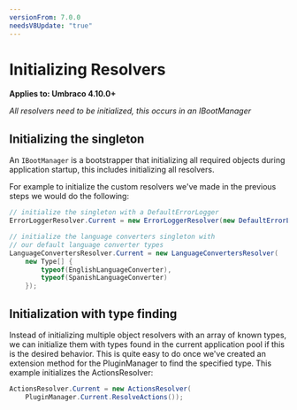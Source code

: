 ```yaml
---
versionFrom: 7.0.0
needsV8Update: "true"
---
```


# Initializing Resolvers

**Applies to: Umbraco 4.10.0+**

_All resolvers need to be initialized, this occurs in an IBootManager_

## Initializing the singleton

An `IBootManager` is a bootstrapper that initializing all required objects during application startup, this includes initializing all resolvers.

For example to initialize the custom resolvers we've made in the previous steps we would do the following:

```csharp
// initialize the singleton with a DefaultErrorLogger
ErrorLoggerResolver.Current = new ErrorLoggerResolver(new DefaultErrorLogger());

// initialize the language converters singleton with
// our default language converter types
LanguageConvertersResolver.Current = new LanguageConvertersResolver(
    new Type[] {
        typeof(EnglishLanguageConverter),
        typeof(SpanishLanguageConverter)
    });
```

## Initialization with type finding

Instead of initializing multiple object resolvers with an array of known types, we can initialize them with types found in the current application pool if this is the desired behavior. This is quite easy to do once we've created an extension method for the PluginManager to find the specified type. This example initializes the ActionsResolver:

```csharp
ActionsResolver.Current = new ActionsResolver(
    PluginManager.Current.ResolveActions());
```
